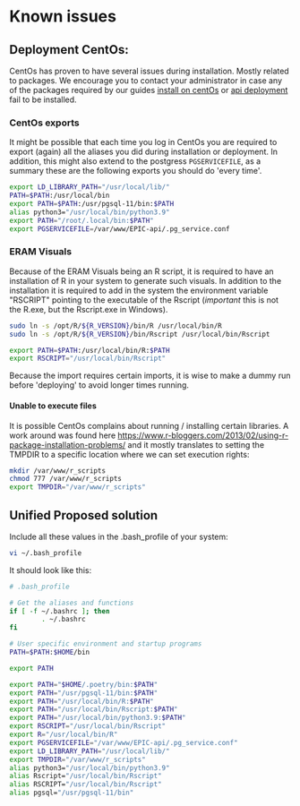 # Known issues

## Deployment CentOs:

CentOs has proven to have several issues during installation. Mostly related to packages. We encourage you to contact your administrator in case any of the packages required by our guides [install on centOs](docs/guides/install_on_centos) or [api deployment](docs/guides/api_deployment) fail to be installed.

### CentOs exports
It might be possible that each time you log in CentOs you are required to export (again) all the aliases you did during installation or deployment. In addition, this might also extend to the postgress `PGSERVICEFILE`, as a summary these are the following exports you should do 'every time'. 
```bash
export LD_LIBRARY_PATH="/usr/local/lib/"
PATH=$PATH:/usr/local/bin
export PATH=$PATH:/usr/pgsql-11/bin:$PATH
alias python3="/usr/local/bin/python3.9"
export PATH="/root/.local/bin:$PATH"
export PGSERVICEFILE=/var/www/EPIC-api/.pg_service.conf
```

### ERAM Visuals
Because of the ERAM Visuals being an R script, it is required to have an installation of R in your system to generate such visuals.
In addition to the installation it is required to add in the system the environment variable "RSCRIPT" pointing to the executable of the Rscript (*important* this is not the R.exe, but the Rscript.exe in Windows).
```bash
sudo ln -s /opt/R/${R_VERSION}/bin/R /usr/local/bin/R
sudo ln -s /opt/R/${R_VERSION}/bin/Rscript /usr/local/bin/Rscript

export PATH=$PATH:/usr/local/bin/R:$PATH
export RSCRIPT="/usr/local/bin/Rscript"
```
Because the import requires certain imports, it is wise to make a dummy run before 'deploying' to avoid longer times running.

#### Unable to execute files
It is possible CentOs complains about running / installing certain libraries.
A work around was found here https://www.r-bloggers.com/2013/02/using-r-package-installation-problems/
and it mostly translates to setting the TMPDIR to a specific location where we can set execution rights:
```bash
mkdir /var/www/r_scripts
chmod 777 /var/www/r_scripts
export TMPDIR="/var/www/r_scripts"
```

## Unified Proposed solution
Include all these values in the .bash_profile of your system:
```bash
vi ~/.bash_profile
```

It should look like this:
```bash
# .bash_profile

# Get the aliases and functions
if [ -f ~/.bashrc ]; then
        . ~/.bashrc
fi

# User specific environment and startup programs
PATH=$PATH:$HOME/bin

export PATH

export PATH="$HOME/.poetry/bin:$PATH"
export PATH="/usr/pgsql-11/bin:$PATH"
export PATH="/usr/local/bin/R:$PATH"
export PATH="/usr/local/bin/Rscript:$PATH"
export PATH="/usr/local/bin/python3.9:$PATH"
export RSCRIPT="/usr/local/bin/Rscript"
export R="/usr/local/bin/R"
export PGSERVICEFILE="/var/www/EPIC-api/.pg_service.conf"
export LD_LIBRARY_PATH="/usr/local/lib/"
export TMPDIR="/var/www/r_scripts"
alias python3="/usr/local/bin/python3.9"
alias Rscript="/usr/local/bin/Rscript"
alias RSCRIPT="/usr/local/bin/Rscript"
alias pgsql="/usr/pgsql-11/bin"

```